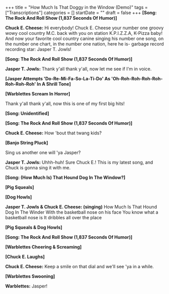 +++
title = "How Much Is That Doggy in the Window (Demo)"
tags = ["Transcriptions"]
categories = []
startDate = ""
draft = false
+++
**[Song: The Rock And Roll Show (1,837 Seconds Of Humor)]**

**Chuck E. Cheese:**
Hi everybody! Chuck E. Cheese your number one groovy wowy cool country M.C. back with you on station K.P.I.Z.Z.A, K-Pizza baby! And now your favorite cool country canine singing his number one song, on the number one chart, in the number one nation, here he is- garbage record recording star: Jasper T. Jowls!

**[Song: The Rock And Roll Show (1,837 Seconds Of Humor)]**

**Jasper T. Jowls:**
Thank y'all thank y'all, now let me see if I'm in voice.

**[Jasper Attempts 'Do-Re-Mi-Fa-So-La-Ti-Do' As 'Oh-Roh-Roh-Roh-Roh-Roh-Roh-Roh' In A Shrill Tone]**

**[Warblettes Scream In Horror]**

Thank y'all thank y'all, now this is one of my first big hits!

**[Song: Unidentified]**

**[Song: The Rock And Roll Show (1,837 Seconds Of Humor)]**

**Chuck E. Cheese:**
How 'bout that twang kids?

**[Banjo String Pluck]**

Sing us another one will 'ya Jasper?

**Jasper T. Jowls:**
Uhhh-huh! Sure Chuck E.! This is my latest song, and Chuck is gonna sing it with me.

**[Song: (How Much Is) That Hound Dog In The Window?]**

**[Pig Squeals]**

**[Dog Howls]**

**Jasper T. Jowls & Chuck E. Cheese: (singing)**
How Much Is That Hound Dog In The Winder
With the basketball nose on his face
You know what a basketball nose is
It dribbles all over the place

**[Pig Squeals & Dog Howls]**

**[Song: The Rock And Roll Show (1,837 Seconds Of Humor)]**

**[Warblettes Cheering & Screaming]**

**[Chuck E. Laughs]**

**Chuck E. Cheese:**
Keep a smile on that dial and we'll see 'ya in a while.

**[Warblettes Swooning]**

**Warblettes:**
Jasper!
